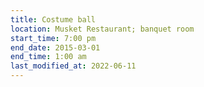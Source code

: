 ```yaml
---
title: Costume ball
location: Musket Restaurant; banquet room
start_time: 7:00 pm
end_date: 2015-03-01
end_time: 1:00 am
last_modified_at: 2022-06-11
---
```

